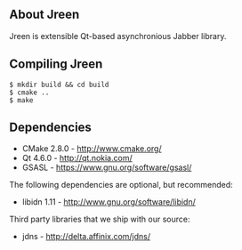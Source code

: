 About Jreen
-----------

Jreen is extensible Qt-based asynchronious Jabber library.

Compiling Jreen
---------------

    $ mkdir build && cd build
    $ cmake ..
    $ make

Dependencies
------------

* CMake 2.8.0 - http://www.cmake.org/
* Qt 4.6.0 - http://qt.nokia.com/
* GSASL - https://www.gnu.org/software/gsasl/

The following dependencies are optional, but recommended:

* libidn 1.11 - http://www.gnu.org/software/libidn/

Third party libraries that we ship with our source:

* jdns - http://delta.affinix.com/jdns/
